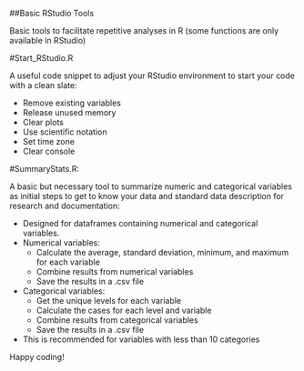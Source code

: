##Basic RStudio Tools

Basic tools to facilitate repetitive analyses in R (some functions are only available in RStudio)

#Start_RStudio.R

A useful code snippet to adjust your RStudio environment to start your code with a clean slate:
- Remove existing variables
- Release unused memory
- Clear plots
- Use scientific notation
- Set time zone
- Clear console

#SummaryStats.R:

A basic but necessary tool to summarize numeric and categorical variables as initial steps to get to know your data and standard data description for research and documentation:
- Designed for dataframes containing numerical and categorical variables.
- Numerical variables:
  - Calculate the average, standard deviation, minimum, and maximum for each variable
  - Combine results from numerical variables
  - Save the results in a .csv file
- Categorical variables:
  - Get the unique levels for each variable
  - Calculate the cases for each level and variable
  - Combine results from categorical variables
  - Save the results in a .csv file
- This is recommended for variables with less than 10 categories

Happy coding!
